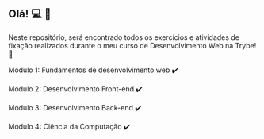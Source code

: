 Olá! 💻 💚
--------------------------------------------------------------------------------------

Neste repositório, será encontrado todos os exercícios e atividades de fixação realizados durante o meu curso de Desenvolvimento Web na Trybe! 🚀

Módulo 1:     Fundamentos de desenvolvimento web ✔️

Módulo 2:     Desenvolvimento Front-end ✔️

Módulo 3:     Desenvolvimento Back-end  ✔️

Módulo 4:     Ciência da Computação ✔️
